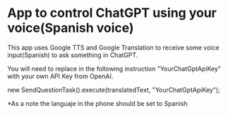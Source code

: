 # App to control ChatGPT using your voice(Spanish voice)


This app uses Google TTS and Google Translation to receive some voice input(Spanish) to ask something in ChatGPT.


You will need to replace in the following instruction "YourChatGptApiKey" with your own API Key from OpenAI.

   new SendQuestionTask().execute(translatedText, "YourChatGptApiKey");
   
   
*As a note the languaje in the phone should be set to Spanish    
